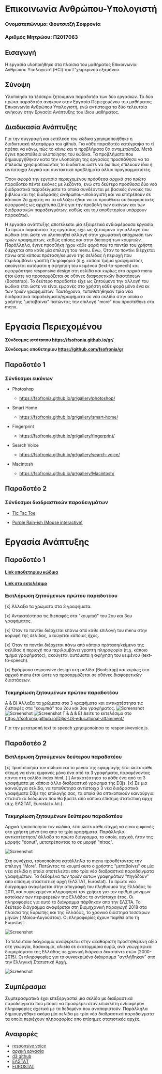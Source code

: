 # Επικοινωνία Ανθρώπου-Υπολογιστή
### Ονοματεπώνυμο: Φουτσιτζή Σοφρονία
### Αριθμός Μητρώου: Π2017063

## Εισαγωγή

Η εργασία υλοποιήθηκε στα πλαίσια του μαθήματος Επικοινωνία Ανθρώπου Υπολογιστή (HCI) του Γ'χειμερινού εξαμήνου.


## Σύνοψη

Υλοποίησα τα τέσσερα ζητούμενα παραδοτέα των δύο εργασιών. Τα δύο πρώτα παραδοτέα ανήκουν στην Εργασία Περιεχομένου του μαθήματος Επικοινωνία Ανθρώπου Υπολογιστή, ενώ αντίστοιχα τα δύο τελευταία ανήκουν στην Εργασία Ανάπτυξης του ίδιου μαθήματος. 

## Διαδικασία Ανάπτυξης


Για την συγγραφή και εκτέλεση του κώδικα χρησιμοποιήθηκε η διαδικτυακή πλατφόρμα του github. Για κάθε παραδοτέο κατέγραψα το τί πρέπει να κάνω, πώς το κάνω και τι προβλήματα θα αντιμετώπιζα. Μετά έγινε προσπάθεια υλοποίησης του κώδικα. Τα προβλήματα που δημιουργήθηκαν κατα την υλοποίηση της εργασίας προσπάθησα να τα επιλύσω χρησιμοποιώντας το διαδίκτυο ώστε να δω πως επιλύουν ίδια ή αντίστοιχα λογικά και συντακτικά προβλήματα άλλοι προγραμματιστές.

Όσον αφορά την εργασία περιεχομένου πρόσθεσα αρχικά στο πρώτο παραδοτέο πέντε εικόνες με λεζάντα, ενώ στο δεύτερο προσθεσα δύο νεά διαδραστικά παραδείγματα τα οποία συνδέονται με βασικές έννοιες του βιβλίου και της διάδρασης ανθρώπου-υπολογιστή και να επιτρέπουν σε κάποιον 2ο χρήστη να τα αλλάξει ή/και να τα προσθέσει σε διαφορετικές εφαρμογές ως αρχέτυπα.(Link για την προβολή των εικόνων και των διαδραστικών παραδειγμάτων, καθώς και του αποθετηρίου υπάρχουν παρακάτω).

Η εργασία ανάπτυξης αποτέλεσαι μία εξαιρετικά ενδιαφέρουσα εργασία. Το πρώτο παραδοτέο της εργασίας είχε ως ζητούμενο την αλλαγή του κώδικα έτσι ώστε να υλοποιηθεί αλλαγή στην χρωματική απόχρωση των τριών γραφημάτων, καθώς επίσης και στην διεπαφή των κουμπιών. Παράλληλα, έγινε προσθήκη ήχου κάθε φορά που το ποντίκι του χρήστη διέρχεται απο κάθε μία επιλογή του menu. Ενώ, Όταν το ποντίκι διέρχεται πάνω από κάποια πρόταση/κείμενο της σελίδας ή περιοχή που περιλαμβάνει γραπτή πληροφορία (π.χ. κάποιο τμήμα γραφήματος), ακούγεται αυτόματα η αφήγηση του κειμένου (text-to-speech) και εφαρμόστηκε responsive design στη σελίδα και κυρίως στο αρχικό menu έτσι ώστε να προσαρμόζεται σε οθόνες διαφορετικών διαστάσεων (Bootstrap).
Το δεύτερο παραδοτέο είχε ως ζητούμενο την αλλαγή του κώδικα ετσι ώστε να είναι εμφανές στο χρήστη κάθε φορά μόνο ένα εκ των τριών γραφημάτων. Ταυτόχρονα, τοποθετήθηκαν τρία νέα διαδραστικά παραδείγματα/γραφήματα σε νέα σελίδα στην οποία ο χρήστης "μεταβαίνει" πατώντας την επιλογή "more" που προστέθηκε στο menu.



# Εργασία Περιεχομένου 

**Σύνδεσμος ιστότοπου https://fsofronia.github.io/gr/**

**Σύνδεσμος αποθετηρίου https://github.com/fsofronia/gr**

## Παραδοτέο 1
### Σύνδεσμοι εικόνων

* Photoshop

  * https://fsofronia.github.io/gr/gallery/photoshop/

* Smart Home

  * https://fsofronia.github.io/gr/gallery/smart-home/

* Fingerprint

  * https://fsofronia.github.io/gr/gallery/fingerprint/

* Search Voice

  * https://fsofronia.github.io/gr/gallery/search-voice/

* Macintosh

  * https://fsofronia.github.io/gr/gallery/Macintosh/
  
  
## Παραδοτέο 2
### Σύνδεσμοι διαδραστικών παραδειγμάτων



 * [Tic Tac Toe](https://fsofronia.github.io/gr/remix/tic-tac-toe/)
 


 * [Purple Rain-ish (Mouse interactive)](https://fsofronia.github.io/gr/remix/purple-rain/)


# Εργασία Ανάπτυξης 
## Παραδοτέο 1 

#### [Link αποθετηρίου κώδικα](https://github.com/fsofronia/D3js-US-educational-attainment)
#### [Link στο εκτελέσιμο](https://fsofronia.github.io/D3js-US-educational-attainment/)

### Εκπλήρωση ζητούμενων πρώτου παραδοτέου

[x] Άλλαξα τα χρώματα στα 3 γραφήματα.

[x] Αντικατέστησα τις διεπαφές στα "κουμπιά" του 2ου και 3ου γραφήματος.

[x] Όταν το ποντίκι διέρχεται επάνω από κάθε επιλογή του menu στην κορυφή της σελίδας, ακούγεται κάποιος ήχος.

[x] Όταν το ποντίκι διέρχεται πάνω από κάποια πρόταση/κείμενο της σελίδας ή περιοχή που περιλαμβάνει γραπτή πληροφορία (π.χ. κάποιο τμήμα     γραφήματος), ακούγεται αυτόματα η αφήγηση του κειμένου (text-to-speech).

[x] Εφάρμοσα responsive design στη σελίδα (Bootstrap) και κυρίως στο αρχικό menu έτσι ώστε να προσαρμόζεται σε οθόνες διαφορετικών διαστάσεων.

### Τεκμηρίωση ζητουμένων πρώτου παραδοτέου

Α & B) Άλλαξα τα χρώματα στα 3 γραφήματα και αντικατέστησα τις διεπαφές στα "κουμπιά" του 2ου και 3ου γραφήματος.
![Screenshot](image1.png)
![Screenshot](image2.png)
![Screenshot](image3.png)
Γ & Δ & Ε) Δείτε το εκτελέσιμο στο https://fsofronia.github.io/D3js-US-educational-attainment/

Για την μετατροπή text to speech χρησιμοποίησα το responsivevoice.js.

## Παραδοτέο 2

### Εκπλήρωση ζητούμενων δεύτερου παραδοτέου

[x] Τροποποιήσα τον κώδικα και το μενού της εφαρμογής έτσι ώστε κάθε στιγμή να είναι εμφανές μόνο ένα από τα 3 γραφήματα, παραμένοντας πάντα στη σελίδα index.html.
[ ] Αντικατέστησα  το κάθε ένα από τα 3 γραφήματα με κάποιο άλλο διαδραστικό γράφημα της D3js.
[x] Σε μια καινούργια σελίδα, να τοποθέτησα αντίστοιχα 3 νέα διαδραστικά γραφήματα D3js της επιλογής σας, τα οποία θα οπτικοποιούν καινούργια στατιστικά δεδομένα που θα βρείτε από κάποια επίσημη στατιστική αρχή (π.χ. ΕΛΣΤΑΤ, Eurostat κ.λπ.).

### Τεκμηρίωση ζητουμένων δεύτερου παραδοτέου

Αρχικά τροποποίησα τον κώδικα, έτσι ώστε κάθε στιγμή να είναι εμφανές στο χρήστη μόνο ένα απο τα τρία γραφήματα. Παράλληλα, 
αντικατέστησα/ άλλαξα το πρώτο διάγραμμα, το οποίο, αρχικά, ήταν της μορφής "donut", μετατρέποντας το σε μορφή "πίτας". 

![Screenshot](newpie.png)

Στη συνέχεια, τροποποίησα κατάλληλα το menu προσθέτοντας την επιλογη "More". Πατώντας το κουμπί αυτο ο χρήστης "μεταβαίνει"
σε μία νέα σελίδα η οποία αποτελείται απο τρία νέα διαδραστικά παραδείγματα γραφημάτων. Τα δεδομένα των τριών αυτών γραφημάτων "πηγάζουν" απο επίσημη σταστιστική αρχή (ΕΛΣΤΑΤ, Eurostat).
Το πρώτο νέο διάγραμμα αναφέρεται στην απογραφή του πληθυσμού της Ελλάδας το 2011, και συγκεκριμένα πληροφορεί τον χρήστη για τον αριθμό μόνιμων κατοίκων των περιφερειών της Ελλάδας το αντίστοιχο έτος. Οι πληροφορίες για αυτό το διάγραμμα πάρθηκαν απο την ΕΛΣΤΑ.
Το δεύτερο διάγραμμα αναφέρεται στη Βιομηχανική παραγωγή 2018 στα πλαίσια της Ευρώπης και της Ελλάδας, το χρονικό διάστημα τεσσάρων μηνών ( Μαίου-Αυγούστου). Οι πληροφορίες έχουν παρθεί απο τη Eurostast.

![Screenshot](newimage1.png)

Το τελευταίο διάγραμμα αναφέρεται στην ακαθάριστη προστηθέμενη αξία στη γεωργία, δασοκομία, αλιεία σε εκατομμύρια ευρώ, ανά γεωγραφικά διαμερίσματα της Ελλάδας σε χρονική διάρκεια δεκαπέντε ετών (2000-2015). Οι πληροφορίες για το συγκεκριμένο διάγραμμα "αντλήθηκαν" απο την Ελληνική Στατιστική Αρχή.

![Screenshot](newimage2.png)


## Συμπέρασμα

Συμπερασματικά έχει επεξεργαστεί μια σελίδα με διαδραστικά παραδείγματα που μπορεί να προσφέρει στον επισκέπτη ενδιαφέρον πληροφορίες σχετικά με τα δεδομένα που αναπαριστούν. Παράλληλα δημιουργήθηκε ακόμα μία σελίδα με τρία νέα διαδραστικά παραδείγματα τα οποία περιέχουν πληροφορίες απο επίσημες στατιστικές αρχές. 

## Αναφορές 
* [responsive voice](https://responsivevoice.org/)
* [αρχική εργασία](https://github.com/ioniodi/D3js-US-educational-attainment)
* [d3 github](https://github.com/d3/d3/wiki/Gallery)
* [ΕΛΣΤΑT](http://www.statistics.gr/)
* [EUROSTAT](https://ec.europa.eu/eurostat/)



